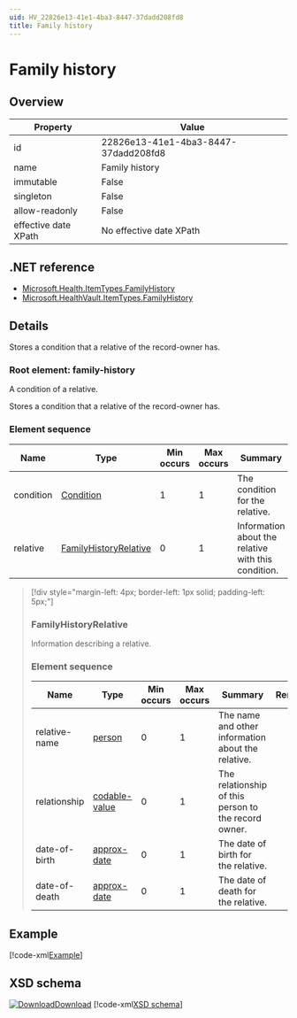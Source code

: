 ```yaml
---
uid: HV_22826e13-41e1-4ba3-8447-37dadd208fd8
title: Family history
---
```


# Family history

## Overview

Property|Value
---|---
id|22826e13-41e1-4ba3-8447-37dadd208fd8
name|Family history
immutable|False
singleton|False
allow-readonly|False
effective date XPath|No effective date XPath

## .NET reference
- [Microsoft.Health.ItemTypes.FamilyHistory](https://docs.microsoft.com/dotnet/api/microsoft.health.itemtypes.familyhistory)
- [Microsoft.HealthVault.ItemTypes.FamilyHistory](https://docs.microsoft.com/dotnet/api/microsoft.healthvault.itemtypes.familyhistory)

## Details
Stores a condition that a relative of the record-owner has.

<a name='family-history'></a>

### Root element: family-history

A condition of a relative.

Stores a condition that a relative of the record-owner has.

### Element sequence

Name|Type|Min occurs|Max occurs|Summary|Remarks
---|---|---|---|---|---
condition|[Condition](xref:HV_7ea7a1f9-880b-4bd4-b593-f5660f20eda8)|1|1|The condition for the relative.|
relative|[FamilyHistoryRelative](#FamilyHistoryRelative)|0|1|Information about the relative with this condition.|

>[!div style="margin-left: 4px; border-left: 1px solid; padding-left: 5px;"]
>
> <a name='FamilyHistoryRelative'></a>
>
> ### FamilyHistoryRelative
>
> Information describing a relative.
>
> ### Element sequence
>
> Name|Type|Min occurs|Max occurs|Summary|Remarks|Preferred Vocabulary
> ---|---|---|---|---|---|---
> relative-name|[person](xref:HV_3e730686-781f-4616-aa0d-817bba8eb141#person)|0|1|The name and other information about the relative.||
> relationship|[codable-value](xref:HV_3e730686-781f-4616-aa0d-817bba8eb141#codable-value)|0|1|The relationship of this person to the record owner.||[personal-relationship](xref:HV_9e22e9c5-a032-4375-8999-20c9d00954b9)
> date-of-birth|[approx-date](xref:HV_File_dates#approx-date)|0|1|The date of birth for the relative.||
> date-of-death|[approx-date](xref:HV_File_dates#approx-date)|0|1|The date of death for the relative.||
>
>

## Example
[!code-xml[Example](../sample-xml/22826e13-41e1-4ba3-8447-37dadd208fd8.xml)]

## XSD schema
[![Download](/healthvault/images/download.png)Download](../xsd/family-history.xsd)
[!code-xml[XSD schema](../xsd/family-history.xsd)]
